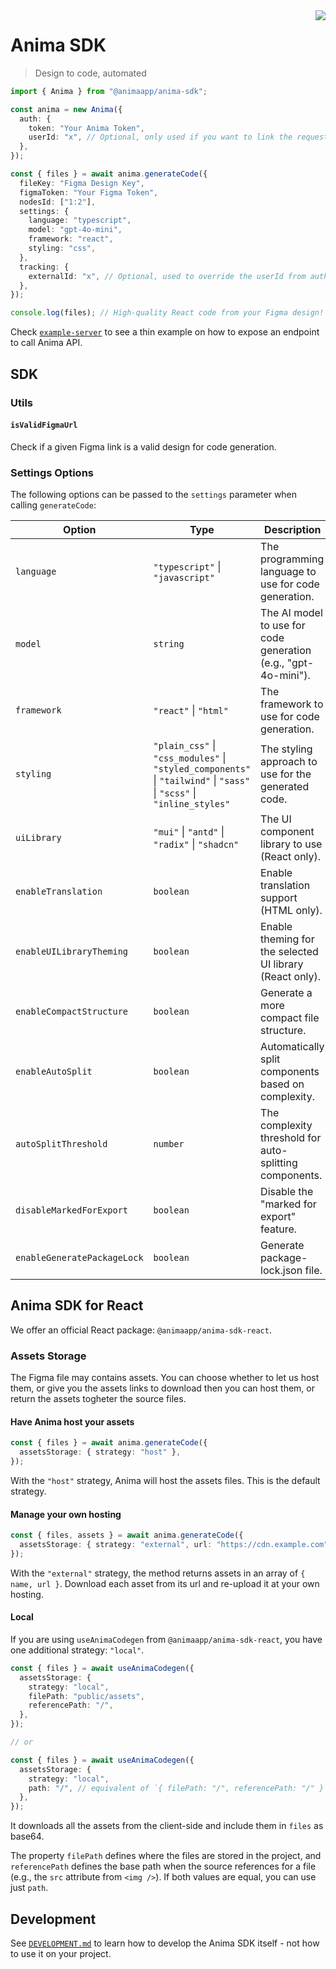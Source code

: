 <img src="https://avatars.githubusercontent.com/u/20587282?s=200&v=4" align="right" />

# Anima SDK

> Design to code, automated

```ts
import { Anima } from "@animaapp/anima-sdk";

const anima = new Anima({
  auth: {
    token: "Your Anima Token",
    userId: "x", // Optional, only used if you want to link the request to an external id
  },
});

const { files } = await anima.generateCode({
  fileKey: "Figma Design Key",
  figmaToken: "Your Figma Token",
  nodesId: ["1:2"],
  settings: {
    language: "typescript",
    model: "gpt-4o-mini",
    framework: "react",
    styling: "css",
  },
  tracking: {
    externalId: "x", // Optional, used to override the userId from auth, if provided
  },
});

console.log(files); // High-quality React code from your Figma design!
```

Check [`example-server`](/example-server) to see a thin example on how to expose an endpoint to call Anima API.

## SDK

### Utils

#### `isValidFigmaUrl`

Check if a given Figma link is a valid design for code generation.

### Settings Options

The following options can be passed to the `settings` parameter when calling `generateCode`:

| Option | Type | Description |
|--------|------|-------------|
| `language` | `"typescript"` \| `"javascript"` | The programming language to use for code generation. |
| `model` | `string` | The AI model to use for code generation (e.g., "gpt-4o-mini"). |
| `framework` | `"react"` \| `"html"` | The framework to use for code generation. |
| `styling` | `"plain_css"` \| `"css_modules"` \| `"styled_components"` \| `"tailwind"` \| `"sass"` \| `"scss"` \| `"inline_styles"` | The styling approach to use for the generated code. |
| `uiLibrary` | `"mui"` \| `"antd"` \| `"radix"` \| `"shadcn"` | The UI component library to use (React only). |
| `enableTranslation` | `boolean` | Enable translation support (HTML only). |
| `enableUILibraryTheming` | `boolean` | Enable theming for the selected UI library (React only). |
| `enableCompactStructure` | `boolean` | Generate a more compact file structure. |
| `enableAutoSplit` | `boolean` | Automatically split components based on complexity. |
| `autoSplitThreshold` | `number` | The complexity threshold for auto-splitting components. |
| `disableMarkedForExport` | `boolean` | Disable the "marked for export" feature. |
| `enableGeneratePackageLock` | `boolean` | Generate package-lock.json file. |

## Anima SDK for React

We offer an official React package: `@animaapp/anima-sdk-react`.

### Assets Storage

The Figma file may contains assets. You can choose whether to let us host them, or give you the assets links to download then you can host them, or return the assets togheter the source files.

#### Have Anima host your assets

```ts
const { files } = await anima.generateCode({
  assetsStorage: { strategy: "host" },
});
```

With the `"host"` strategy, Anima will host the assets files. This is the default strategy.

#### Manage your own hosting

```ts
const { files, assets } = await anima.generateCode({
  assetsStorage: { strategy: "external", url: "https://cdn.example.com" },
});
```

With the `"external"` strategy, the method returns assets in an array of `{ name, url }`. Download each asset from its url and re-upload it at your own hosting.

#### Local

If you are using `useAnimaCodegen` from `@animaapp/anima-sdk-react`, you have one additional strategy: `"local"`.

```ts
const { files } = await useAnimaCodegen({
  assetsStorage: {
    strategy: "local",
    filePath: "public/assets",
    referencePath: "/",
  },
});

// or

const { files } = await useAnimaCodegen({
  assetsStorage: {
    strategy: "local",
    path: "/", // equivalent of `{ filePath: "/", referencePath: "/" }`
  },
});
```

It downloads all the assets from the client-side and include them in `files` as base64.

The property `filePath` defines where the files are stored in the project, and `referencePath` defines the base path when the source references for a file (e.g., the `src` attribute from `<img />`). If both values are equal, you can use just `path`.

## Development

See [`DEVELOPMENT.md`](DEVELOPMENT.md) to learn how to develop the Anima SDK itself - not how to use it on your project.
